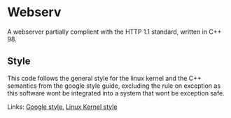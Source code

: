 # Webserv

  A webserver partially complient with the HTTP 1.1 standard, written in C++ 98.

## Style

  This code follows the general style for the linux kernel and the C++ semantics from the google style guide, excluding the rule on exception as this software wont be integrated into a system that wont be exception safe.

  Links: [Google style](https://google.github.io/styleguide/cppguide.html#Classes),
  [Linux Kernel style](https://www.kernel.org/doc/html/v4.10/process/coding-style.html)
